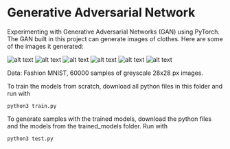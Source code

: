 # Generative Adversarial Network

Experimenting with Generative Adversarial Networks (GAN) using PyTorch. The GAN built in this project can generate images of clothes.
Here are some of the images it generated:

![alt text](https://github.com/alvayliu/Fashion_GAN/blob/master/outputs/tshirt2.png "GAN_result")
![alt text](https://github.com/alvayliu/Fashion_GAN/blob/master/outputs/pants.png "GAN_result")
![alt text](https://github.com/alvayliu/Fashion_GAN/blob/master/outputs/boot.png "GAN_result")
![alt text](https://github.com/alvayliu/Fashion_GAN/blob/master/outputs/sandal.png "GAN_result")
![alt text](https://github.com/alvayliu/Fashion_GAN/blob/master/outputs/shoe.png "GAN_result")
![alt text](https://github.com/alvayliu/Fashion_GAN/blob/master/outputs/tshirt.png "GAN_result")

Data: Fashion MNIST, 60000 samples of greyscale 28x28 px images.


To train the models from scratch, download all python files in this folder and run with  

`python3 train.py`

  


To generate samples with the trained models, download the python files and the models from the trained_models folder. Run with

`python3 test.py`


